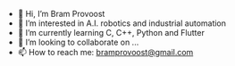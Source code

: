 - 👋 Hi, I’m Bram Provoost
- 👀 I’m interested in A.I. robotics and industrial automation
- 🌱 I’m currently learning C, C++, Python and Flutter
- 💞️ I’m looking to collaborate on ...
- 📫 How to reach me: bramprovoost@gmail.com

<!---
BramProvoost/BramProvoost is a ✨ special ✨ repository because its `README.md` (this file) appears on your GitHub profile.
You can click the Preview link to take a look at your changes.
--->
